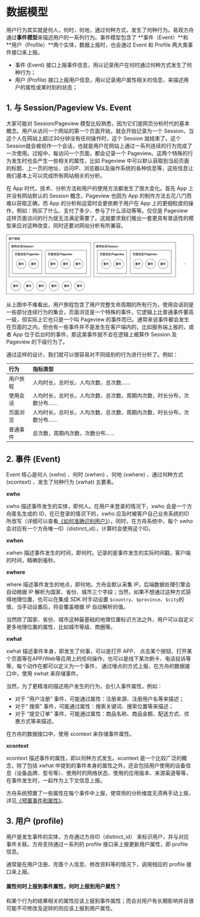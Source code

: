 # 数据模型

用户行为其实就是何人，何时，何地，通过何种方式，发生了何种行为。易观方舟通过**事件模型**来描述用户的一系列行为。事件模型包含了 **事件（Event）**和 **用户（Profile）**两个实体，数据上报时，也会通过 Event 和 Profile 两大类事件接口来上报。

* 事件 \(Event\) 接口上报事件信息，用以记录用户在何时通过何种方式发生了何种行为；
* 用户 \(Profile\) 接口上报用户信息，用以记录用户属性相关的信息，来描述用户的属性或某时刻的状态；

## 1. 与 Session/Pageview Vs. Event

大家可能对 Session/Pageview 模型比较熟悉，因为它们是网页分析时代的基本概念。用户从访问一个网站的第一个页面开始，就会开始记录为一个 Session，当这个人在网站上超过30分钟没有任何操作时，这个 Session 就结束了。这个Session就会被视作一个会话，也就是用户在网站上通过一系列连续的行为完成了一次使用。过程中，每访问一个页面，都会记录一个 Pageview。这两个特殊的行为发生时也会产生一些相关的属性，比如 Pageview 中可以默认获取到当前页面的标题、上一页的地址、访问IP、浏览器以及操作系统的各种信息等，这些信息让我们基本上可以完成所有网站相关的分析。

在 App 时代，技术、分析方法和用户的使用方法都发生了很大变化。首先 App 上并没有网站默认的 Session 概念，Pageview 也因为 App 的制作方法五花八门而难以获取正确，而 App 的分析和运营时会更依赖于用户在 App 上的更细粒度的操作，例如：购买了什么、支付了多少、参与了什么活动等等。仅仅是 Pageview 这样页面访问的行为就无法满足需要了。这就要求我们推出一套更具有普适性的模型来应对这种改变，同时还要对网站分析有所兼容。

![&#x7528;&#x6237;&#x65C5;&#x7A0B; - &#x4F7F;&#x7528;&#x4F1A;&#x8BDD; - &#x9875;&#x9762;&#x6D4F;&#x89C8; - &#x5177;&#x4F53;&#x884C;&#x4E3A; &#x591A;&#x7EA7;&#x6A21;&#x578B;](../../.gitbook/assets/duo-ji-shi-jian.png)

从上图中不难看出，用户旅程包含了用户完整生命周期的所有行为，使用会话则是一些部分连续行为的集合，页面浏览是一个特殊的事件，它逻辑上比普通事件要高一级，但实际上它也只是一个叫 Pageview 的事件而已。通常来说事件都会发生在页面的之内，但也有一些事件并不是发生在客户端内的，比如服务端上报的，或者 App 位于后台时的事件，那这类事件就不会在逻辑上被算作 Session 及 Pageview 的下级行为了。

通过这样的设计，我们就可以很容易对不同级别的行为进行分析了。例如：

| 行为 | 指标类型 |
| :--- | :--- |
| 用户旅程 | 人均时长，总时长，人均次数，总次数…… |
| 使用会话 | 人均时长，总时长，人均次数，总次数，周期内次数，时长分布，次数分布…… |
| 页面浏览 | 人均时长，总时长，人均次数，总次数，周期内次数，时长分布，次数分布…… |
| 普通事件 | 总次数，周期内次数，次数分布…… |

## 2. 事件 \(Event\)

Event 核心是何人 \(xwho\) 、何时 \(xwhen\) 、何地 \(xwhere\) 、通过何种方式 \(xcontext\) 、发生了何种行为 \(xwhat\) 五要素。

**xwho**

xwho 描述事件发生的实体，即何人。在用户未登录的情况下，xwho 会是一个方舟匿名生成的 ID，在已登录的情况下的，xwho 应及时被客户自己业务系统的ID所改写（详细可以查看[《如何准确识别用户》](user-identify.md)）。同时，在方舟系统中，每个 xwho 会对应有一个方舟唯一ID（distinct\_id），计算时会使用这个ID。

**xwhen**

xwhen 描述事件发生的时间，即何时。记录的是事件发生的实际时间戳，客户端的时间，精确到毫秒。

**xwhere**

where 描述事件发生的地点，即何地。方舟会默认采集 IP，后端数据处理引擎会自动根据 IP 解析为国家、省份、城市三个字段；当然，如果不想通过这种方式获得地理位置，也可以在集成 SDK 时手动设置 `$country`、`$province`、`$city`的值，当手动设置后，将会覆盖根据 IP 自动解析的值。

当然除了国家、省份、城市这种最基础的地理位置标识方法之外，用户可以自定义更多地理位置的属性，比如城市等级、商圈等。

**xwhat**

xwhat 描述事件本身，即发生了何事，可以是打开 APP、 点击某个按钮、打开某个页面等在APP/Web等应用上的任何操作，也可以是线下某次刷卡、电话投诉等等，每个动作在都可以定义为一个事件， 通过埋点的方式上报，在方舟的数据接口中，使用 xwhat 来存储事件。

当然，为了更精准的描述用户发生的行为，会引入事件属性，例如：

* 对于 “用户注册” 事件，可能通过属性：注册来源、注册用户名等来描述；
* 对于“ 搜索” 事件，可能通过属性：搜索关键词、搜索位置等来描述；
* 对于 “提交订单” 事件，可能通过属性：商品名称、商品金额、配送方式、优惠方式等来描述。

在方舟的数据接口中，使用 xcontext 来存储事件属性。

**xcontext**

xcontext 描述事件的属性，即以何种方式发生。xcontext 是一个比较广泛的概念，除了包括 xwhat 中提到的事件本身的属性之外，还会包括用户使用的设备信息（设备品牌、型号等）、使用时的网络状态、使用的应用版本、来源渠道等等，在事件发生时，一起作为上下文信息上报。

方舟系统预置了一些属性在每个事件中上报，使常用的分析维度无须再手动上报，详见[《预置事件和属性》](default-data.md)。

## 3. 用户 \(profile\)

用户是发生事件的实体，方舟通过方舟ID（distinct\_id） 来标识用户，并与对应事件关联。方舟支持通过一系列的 profile 接口来上报更新用户属性，即 profile 信息。

通常是在用户注册、完善个人信息、修改资料等的情况下，调用相应的 profile 接口来上报。

#### 属性何时上报到事件属性，何时上报到用户属性？

和某个行为的结果相关的属性应该上报到事件属性；而会对用户有长期影响并且很可能不可修改及逆转的则应该上报到用户属性。

